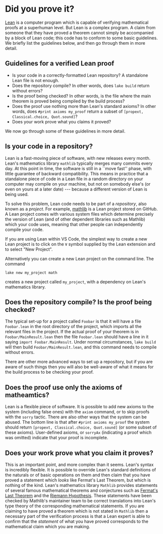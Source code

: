 # Did you prove it?

[Lean](https://lean-lang.org/) is a computer program
which is capable of verifying
mathematical proofs at a superhuman level. But Lean is
a complex program. A claim from someone that they
have proved a theorem cannot simply be accompanied
by a block of Lean code; this code has to conform to some
basic guidelines. We briefly list the guidelines below,
and then go through them in more detail.

## Guidelines for a verified Lean proof

* Is your code in a correctly-formatted Lean repository? A standalone Lean file is not enough.
* Does the repository compile? In other words, does `lake build` return without errors?
* Is the proof being checked? In other words, is the file
  where the main theorem is proved being compiled by the build process?
* Does the proof use nothing more than Lean's standard axioms?
  In other words, does `#print axioms my_proof` return a subset of `[propext, Classical.choice, Quot.sound]`?
* Does your work prove what you claims it proved?

We now go through some of these guidelines in more detail.

## Is your code in a repository?

Lean is a fast-moving piece of software, with new
releases every month. Lean's mathematics library `mathlib`
typically merges many commits every day. At this point
in time, the software is still in a ``move fast'' phase,
with little guarantee of backward compatibility. This means
in practice that a standalone piece of code in a Lean
file in a random directory on your computer may compile
on your machine, but not on somebody else's (or even on yours
at a later date) --- because a different version of Lean
is being used.

To solve this problem, Lean code needs to be part of
a *repository*, also known as a *project*. For example,
[mathlib](https://github.com/leanprover-community/mathlib4)
is a Lean project stored on GitHub. A Lean project comes
with various system files which determine precisely the
version of Lean (and of other dependent libraries such as Mathlib)
which your code uses, meaning that other people can
independently compile your code.

If you are using Lean within VS Code, the simplest way
to create a new Lean project is to click on the `∀` symbol
supplied by the Lean extension and to select "New Project".

Alternatively you can create a new Lean project on the
command line. The command
```lean 
lake new my_project math
```
creates a new project called `my_project`, with a dependency
on Lean's mathematics library.

## Does the repository compile? Is the proof being checked?

The typical set-up for a project called `Foobar` is
that it will have a file `Foobar.lean` in the root
directory of the project, which imports all the relevant
files in the project. If the actual proof of your
theorem is in `Foobar/MainResult.lean` then the file
`Foobar.lean` should have a line in it saying
`import Foobar.MainResult`. Under normal circumstances,
`lake build` will then build `Foobar/MainResult.lean`,
and this command needs to compile without errors.

There are other more advanced ways to set up a repository,
but if you are aware of such things then you will also
be well-aware of what it means for the build process to
be checking your proof.

## Does the proof use only the axioms of matheamtics?

Lean is a flexible piece of software. It is possible
to add new axioms to the system (including false ones)
with the `axiom` command, or to skip proofs with the `sorry` tactic.
There are also other ways that the system can be abused.
The bottom line is that after `#print axioms my_proof`
the system should return `[propext, Classical.choice, Quot.sound]`
(or some subset of these axioms). User-defined axioms,
or `sorryAx` (indicating a proof which was omitted)
indicate that your proof is incomplete.

## Does your work prove what you claim it proves?

This is an important point, and more complex than it seems.
Lean's syntax is incredibly flexible. It is possible to
override Lean's standard definitions of the naturals or
of basic operations on them and then claim that you have
proved a statement which *looks* like Fermat's Last Theorem,
but which is nothing of the kind. Lean's mathematics library
`Mathlib` provides statements of several famous mathematical
theorems and conjectures such as [Fermat's Last Theorem](https://leanprover-community.github.io/mathlib4_docs/Mathlib/NumberTheory/FLT/Basic.html#FermatLastTheorem)
and the [Riemann Hypothesis](https://leanprover-community.github.io/mathlib4_docs/Mathlib/NumberTheory/LSeries/RiemannZeta.html#RiemannHypothesis).
These statements have been checked by Mathlib's maintainer team
to be correct translations into Lean's type theory of the
corresponding mathematical statements. If you are claiming
to have proved a theorem which is not stated in `Mathlib` then
a necessary part of the verification process is that a Lean
expert is able to confirm that the *statement* of what you
have proved corresponds to the mathematical claim which
you are making.
